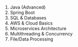 1. Java (Advanced)  
2. Spring Boot  
3. SQL & Databases  
4. AWS & Cloud Basics  
5. Microservices Architecture  
6. Multithreading & Concurrency  
7. File/Data Processing  
